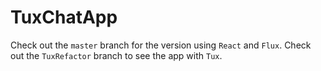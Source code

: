 # TuxChatApp

Check out the `master` branch for the version using `React` and `Flux`. Check out the `TuxRefactor` branch to see the app with `Tux`.
